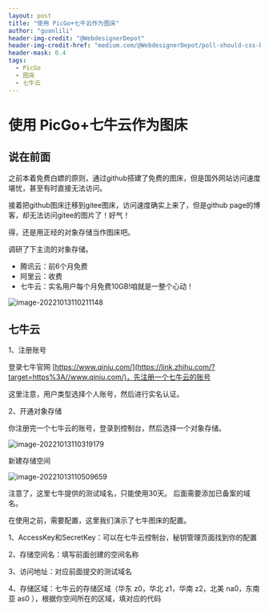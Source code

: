 ```yaml
---
layout: post
title: "使用 PicGo+七牛云作为图床"
author: "guanlili"
header-img-credit: "@WebdesignerDepot"
header-img-credit-href: "medium.com/@WebdesignerDepot/poll-should-css-become-more-like-a-programming-language-c74eb26a4270"
header-mask: 0.4
tags:
  - PicGo
  - 图床
  - 七牛云
---
```

# 使用 PicGo+七牛云作为图床

## 说在前面

之前本着免费白嫖的原则，通过github搭建了免费的图床，但是国外网站访问速度堪忧，甚至有时直接无法访问。

接着把github图床迁移到gitee图床，访问速度确实上来了，但是github page的博客，却无法访问gitee的图片了！好气！

得，还是用正经的对象存储当作图床吧。

调研了下主流的对象存储。

- 腾讯云：前6个月免费
- 阿里云：收费
- 七牛云：实名用户每个月免费10GB!咱就是一整个心动！

![image-20221013110211148](https://blog-1258476669.cos.ap-beijing.myqcloud.com/cos-pictureBed/image-20221013110211148.png)

## 七牛云

1、注册账号

登录七牛官网 [https://www.qiniu.com/](https://link.zhihu.com/?target=https%3A//www.qiniu.com/)，先注册一个七牛云的账号

这里注意，用户类型选择个人账号，然后进行实名认证。

2、开通对象存储

你注册完一个七牛云的账号，登录到控制台，然后选择一个对象存储。

![image-20221013110319179](https://blog-1258476669.cos.ap-beijing.myqcloud.com/cos-pictureBed/image-20221013110319179.png)

新建存储空间

![image-20221013110509659](https://blog-1258476669.cos.ap-beijing.myqcloud.com/cos-pictureBed/image-20221013110509659.png)

注意了，这里七牛提供的测试域名，只能使用30天。 后面需要添加已备案的域名。



在使用之前，需要配置，这里我们演示了七牛图床的配置。

1、AccessKey和SecretKey：可以在七牛云控制台，秘钥管理页面找到你的配置

2、存储空间名：填写前面创建的空间名称

3、访问地址：对应前面提交的测试域名

4、存储区域：七牛云的存储区域（华东 z0，华北 z1，华南 z2，北美 na0，东南亚 as0 ），根据你空间所在的区域，填对应的代码



